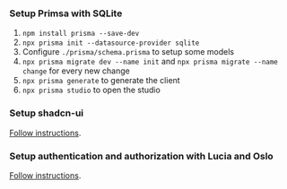 ### Setup Primsa with SQLite

1. `npm install prisma --save-dev`
2. `npx prisma init --datasource-provider sqlite`
3. Configure `./prisma/schema.prisma` to setup some models
4. `npx prisma migrate dev --name init` and `npx prisma migrate --name change` for every new change
5. `npx prisma generate` to generate the client
6. `npx prisma studio` to open the studio

### Setup shadcn-ui

[Follow instructions](https://ui.shadcn.com/docs/installation/next).

### Setup authentication and authorization with Lucia and Oslo

[Follow instructions](https://www.robinwieruch.de/next-authentication/).
